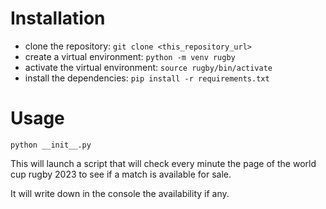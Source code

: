# Installation

- clone the repository: `git clone <this_repository_url>`
- create a virtual environment: `python -m venv rugby`
- activate the virtual environment: `source rugby/bin/activate`
- install the dependencies: `pip install -r requirements.txt`

# Usage

```
python __init__.py
```

This will launch a script that will check every minute the page of the world cup
rugby 2023 to see if a match is available for sale.

It will write down in the console the availability if any.

